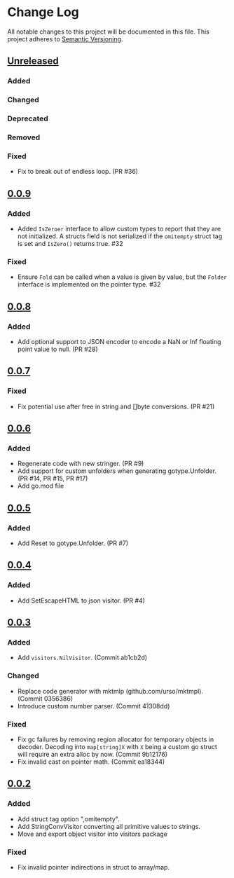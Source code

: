 # Change Log
All notable changes to this project will be documented in this file.
This project adheres to [Semantic Versioning](http://semver.org/).

## [Unreleased]

### Added

### Changed

### Deprecated

### Removed

### Fixed
- Fix to break out of endless loop. (PR #36)

## [0.0.9]

### Added
- Added `IsZeroer` interface to allow custom types to report that they are not initialized. A structs field is not serialized if the `omitempty` struct tag is set and `IsZero()` returns true. #32

### Fixed
- Ensure `Fold` can be called when a value is given by value, but the `Folder` interface is implemented on the pointer type. #32

## [0.0.8]

### Added

- Add optional support to JSON encoder to encode a NaN or Inf floating point value to  null. (PR #28)

## [0.0.7]

### Fixed

- Fix potential use after free in string and []byte conversions. (PR #21)

## [0.0.6]

### Added
- Regenerate code with new stringer. (PR #9)
- Add support for custom unfolders when generating gotype.Unfolder. (PR #14, PR #15, PR #17)
- Add go.mod file

## [0.0.5]

### Added
- Add Reset to gotype.Unfolder. (PR #7)

## [0.0.4]

### Added
- Add SetEscapeHTML to json visitor. (PR #4)

## [0.0.3]

### Added
- Add `visitors.NilVisitor`. (Commit ab1cb2d)

### Changed
- Replace code generator with mktmlp (github.com/urso/mktmpl). (Commit 0356386)
- Introduce custom number parser. (Commit 41308dd)

### Fixed
- Fix gc failures by removing region allocator for temporary objects in decoder. Decoding into `map[string]X` with `X` being a custom go struct will require an extra alloc by now. (Commit 9b12176)
- Fix invalid cast on pointer math. (Commit ea18344)

## [0.0.2]

### Added
- Add struct tag option ",omitempty".
- Add StringConvVisitor converting all primitive values to strings.
- Move and export object visitor into visitors package

### Fixed
- Fix invalid pointer indirections in struct to array/map.

[Unreleased]: https://github.com/elastic/go-structform/compare/v0.0.9...HEAD
[0.0.9]: https://github.com/elastic/go-structform/compare/v0.0.8...v0.0.9
[0.0.8]: https://github.com/elastic/go-structform/compare/v0.0.7...v0.0.8
[0.0.7]: https://github.com/elastic/go-structform/compare/v0.0.6...v0.0.7
[0.0.6]: https://github.com/elastic/go-structform/compare/v0.0.5...v0.0.6
[0.0.5]: https://github.com/elastic/go-structform/compare/v0.0.4...v0.0.5
[0.0.4]: https://github.com/elastic/go-structform/compare/v0.0.3...v0.0.4
[0.0.3]: https://github.com/elastic/go-structform/compare/v0.0.2...v0.0.3
[0.0.2]: https://github.com/elastic/go-structform/compare/v0.0.1...v0.0.2
